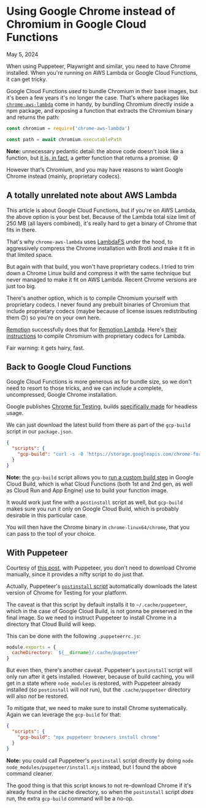 # Using Google Chrome instead of Chromium in Google Cloud Functions
May 5, 2024

When using Puppeteer, Playwright and similar, you need to have Chrome
installed. When you're running on AWS Lambda or Google Cloud Functions,
it can get tricky.

Google Cloud Functions _used to_ bundle Chromium in their base images,
but it's been a few years it's no longer the case. That's where packages
like [`chrome-aws-lambda`](https://github.com/alixaxel/chrome-aws-lambda)
come in handy, by bundling Chromium directly inside a npm package, and
exposing a function that extracts the Chromium binary and returns the
path:

```js
const chromium = require('chrome-aws-lambda')

const path = await chromium.executablePath
```

<div class="note">

**Note:** unnecessary pedantic detail: the above code doesn't look like a function,
but [it is, in fact](https://github.com/alixaxel/chrome-aws-lambda/blob/f9d5a9ff0282ef8e172a29d6d077efc468ca3c76/source/index.ts#L147),
a getter function that returns a promise. 😄

</div>

However that's Chromium, and you may have reasons to want Google Chrome
instead (mainly, proprietary codecs).

## A totally unrelated note about AWS Lambda

This article is about Google Cloud Functions, but if you're on AWS
Lambda, the above option is your best bet. Because of the Lambda total
size limit of 250 MB (all layers combined), it's really hard to get a
binary of Chrome that fits in there.

That's why `chrome-aws-lambda` uses [LambdaFS](https://github.com/alixaxel/lambdafs)
under the hood, to aggressively compress the Chrome installation with
Brotli and make it fit in that limited space.

But again with that build, you won't have proprietary codecs. I tried to
trim down a Chrome Linux build and compress it with the same technique
but never managed to make it fit on AWS Lambda. Recent Chrome versions
are just too big.

There's another option, which is to compile Chromium yourself with
proprietary codecs. I never found any prebuilt binaries of Chromium that
include proprietary codecs (maybe because of license issues
redistributing them 🙃) so you're on your own here.

[Remotion](https://www.remotion.dev/) successfully does that for
[Remotion Lambda](https://www.remotion.dev/docs/lambda).
Here's [their instructions](https://github.com/remotion-dev/chrome-build-instructions)
to compile Chromium with proprietary codecs for Lambda.

Fair warning: it gets hairy, fast.

## Back to Google Cloud Functions

Google Cloud Functions is more generous as for bundle size, so we don't
need to resort to those tricks, and we can include a complete,
uncompressed, Google Chrome installation.

Google publishes [Chrome for Testing](https://googlechromelabs.github.io/chrome-for-testing/),
builds [specifically made](https://developer.chrome.com/blog/chrome-for-testing)
for headless usage.

We can just download the latest build from there as part of the
`gcp-build` script in our `package.json`.

```json
{
  "scripts": {
    "gcp-build": "curl -s -O 'https://storage.googleapis.com/chrome-for-testing-public/124.0.6367.91/linux64/chrome-linux64.zip' && unzip chrome-linux64.zip && rm chrome-linux64.zip"
  }
}
```

<div class="note">

**Note:** the `gcp-build` script allows you to [run a custom build step](https://cloud.google.com/appengine/docs/standard/nodejs/running-custom-build-step)
in Google Cloud Build, which is what Cloud Functions (both 1st and 2nd
gen, as well as Cloud Run and App Engine) use to build your function
image.

It would work just fine with a `postinstall` script as well, but
`gcp-build` makes sure you run it only on Google Cloud Build, which is
probably desirable in this particular case.

</div>

You will then have the Chrome binary in `chrome-linux64/chrome`, that
you can pass to the tool of your choice.

## With Puppeteer

Courtesy of [this post](https://medium.com/@jackklpan/run-puppeteer-in-google-cloud-functions-v2-b18a353e609b),
with Puppeteer, you don't need to download Chrome manually, since it
provides a nifty script to do just that.

Actually, Puppeteer's [`postinstall` script](https://github.com/puppeteer/puppeteer/blob/f23646b3526aa87145c17b22e9967ec8f77d82d2/packages/puppeteer/package.json#L41)
automatically downloads the latest version of Chrome for Testing for
your platform.

The caveat is that this script by default installs it to
`~/.cache/puppeteer`, which in the case of Google Cloud Build, is not
gonna be preserved in the final image. So we need to instruct Puppeteer
to install Chrome in a directory that Cloud Build will keep.

This can be done with the following `.puppeteerrc.js`:

```js
module.exports = {
  cacheDirectory: `${__dirname}/.cache/puppeteer`
}
```

But even then, there's another caveat. Puppeteer's `postinstall` script
will only run after it gets installed. However, because of build
caching, you will get in a state where `node_modules` is restored, with
Puppeteer already installed (so `postinstall` will _not_ run), but the
`.cache/puppeteer` directory will also _not_ be restored.

To mitigate that, we need to make sure to install Chrome systematically.
Again we can leverage the `gcp-build` for that:

```json
{
  "scripts": {
    "gcp-build": "npx puppeteer browsers install chrome"
  }
}
```

<div class="note">

**Note:** you could call Puppeteer's `postinstall` script directly by
doing `node node_modules/puppeteer/install.mjs` instead, but I found the
above command cleaner.

</div>

The good thing is that this script knows to not re-download Chrome if
it's already found in the cache directory, so when the `postinstall`
script _does_ run, the extra `gcp-build` command will be a no-op.
